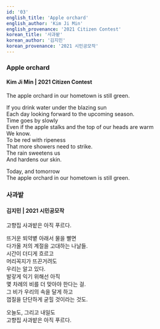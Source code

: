 ```yaml
---
id: '03'
english_title: 'Apple orchard'
english_author: 'Kim Ji Min'
english_provenance: '2021 Citizen Contest'
korean_title: '사과밭'
korean_author: '김지민'
korean_provenance: '2021 시민공모작'
---
```

### Apple orchard
#### Kim Ji Min | 2021 Citizen Contest

The apple orchard in our hometown is still green.

If you drink water under the blazing sun\
Each day looking forward to the upcoming season.\
Time goes by slowly\
Even if the apple stalks and the top of our heads are warm\
We know.\
To be red with ripeness\
That more showers need to strike.\
The rain sweetens us\
And hardens our skin.

Today, and tomorrow\
The apple orchard in our hometown is still green.

### 사과밭
#### 김지민 | 2021 시민공모작

고향집 사과밭은 아직 푸르다.

뜨거운 뙤약볕 아래서 물을 빨면 \
다가올 저의 계절을 고대하는 나날들.\
시간이 더디게 흐르고 \
머리꼭지가 뜨끈거려도 \
우리는 알고 있다. \
발갛게 익기 위해선 아직 \
몇 차례의 비를 더 맞아야 한다는 걸. \
그 비가 우리의 속을 달게 하고 \
껍질을 단단하게 굳힐 것이라는 것도.

오늘도, 그리고 내일도 \
고향집 사과밭은 아직 푸르다.
